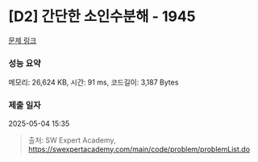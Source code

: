 # [D2] 간단한 소인수분해 - 1945 

[문제 링크](https://swexpertacademy.com/main/code/problem/problemDetail.do?contestProbId=AV5Pl0Q6ANQDFAUq) 

### 성능 요약

메모리: 26,624 KB, 시간: 91 ms, 코드길이: 3,187 Bytes

### 제출 일자

2025-05-04 15:35



> 출처: SW Expert Academy, https://swexpertacademy.com/main/code/problem/problemList.do